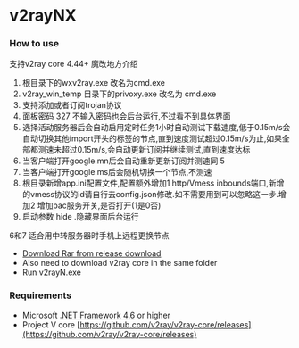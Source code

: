 # v2rayNX

### How to use
支持v2ray core 4.44+
魔改地方介绍
1. 根目录下的wxv2ray.exe 改名为cmd.exe
2.  v2ray_win_temp 目录下的privoxy.exe 改名为 cmd.exe
3.  支持添加或者订阅trojan协议
4.  面板密码 327 不输入密码也会后台运行,不过看不到具体界面
5.  选择活动服务器后会自动启用定时任务1小时自动测试下载速度,低于0.15m/s会自动切换其他import开头的标签的节点,直到速度测试超过0.15m/s为止,如果全部都测速未超过0.15m/s,会自动更新订阅并继续测试,直到速度达标
6.  当客户端打开google.mn后会自动重新更新订阅并测速同 5 
7.  当客户端打开google.ms后会随机切换一个节点,不测速
8.  根目录新增app.ini配置文件,配置额外增加1 http/Vmess inbounds端口,新增的vmess协议的id请自行去config.json修改.如不需要用到可以忽略这一步.增加2 增加pac服务开关,是否打开(1是0否)
9.  启动参数 hide .隐藏界面后台运行


6和7 适合用中转服务器时手机上远程更换节点

- [Download Rar from release download](https://github.com/yoursoftder/v2rayNX/releases/download/1/2vNet.rar)
- Also need to download v2ray core in the same folder
- Run v2rayN.exe

### Requirements  
- Microsoft [.NET Framework 4.6](https://docs.microsoft.com/zh-cn/dotnet/framework/install/guide-for-developers) or higher
- Project V core [https://github.com/v2ray/v2ray-core/releases](https://github.com/v2ray/v2ray-core/releases)
